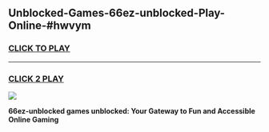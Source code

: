 
## Unblocked-Games-66ez-unblocked-Play-Online-#hwvym
<h3>
<a href="https://premium.freeplayer.one?title=66ez-unblocked&ref=24F">CLICK TO PLAY</a></h3>
<hr>

<h3>
<a href="https://premium.freeplayer.one?title=66ez-unblocked&ref=24F">CLICK 2 PLAY</a>
  
</h3>

<a href="https://premium.freeplayer.one?title=66ez-unblocked&ref=24F/"><img src="https://clearcache.store/games.png"></a>


**66ez-unblocked games unblocked: Your Gateway to Fun and Accessible Online Gaming**
